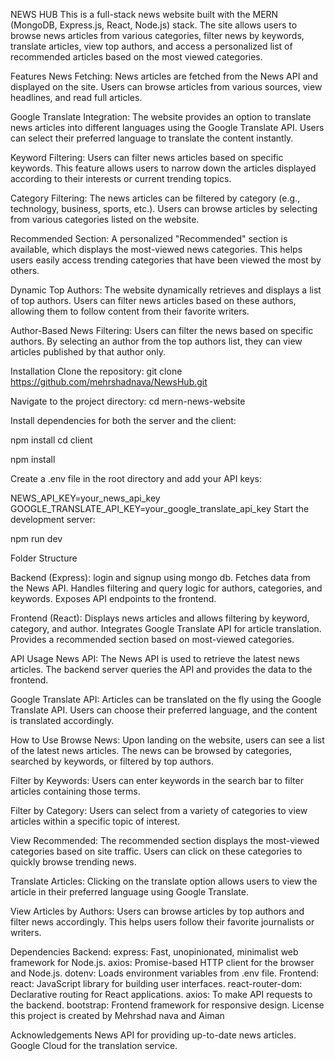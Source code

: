 NEWS HUB
This is a full-stack news website built with the MERN (MongoDB, Express.js, React, Node.js) stack. The site allows users to browse news articles from various categories, filter news by keywords, translate articles, view top authors, and access a personalized list of recommended articles based on the most viewed categories.

Features
News Fetching:
News articles are fetched from the News API and displayed on the site. Users can browse articles from various sources, view headlines, and read full articles.

Google Translate Integration:
The website provides an option to translate news articles into different languages using the Google Translate API. Users can select their preferred language to translate the content instantly.

Keyword Filtering:
Users can filter news articles based on specific keywords. This feature allows users to narrow down the articles displayed according to their interests or current trending topics.

Category Filtering:
The news articles can be filtered by category (e.g., technology, business, sports, etc.). Users can browse articles by selecting from various categories listed on the website.

Recommended Section:
A personalized "Recommended" section is available, which displays the most-viewed news categories. This helps users easily access trending categories that have been viewed the most by others.

Dynamic Top Authors:
The website dynamically retrieves and displays a list of top authors. Users can filter news articles based on these authors, allowing them to follow content from their favorite writers.

Author-Based News Filtering:
Users can filter the news based on specific authors. By selecting an author from the top authors list, they can view articles published by that author only.

Installation
Clone the repository:
git clone https://github.com/mehrshadnava/NewsHub.git

Navigate to the project directory:
cd mern-news-website

Install dependencies for both the server and the client:

npm install
cd client

npm install

Create a .env file in the root directory and add your API keys:

NEWS_API_KEY=your_news_api_key
GOOGLE_TRANSLATE_API_KEY=your_google_translate_api_key
Start the development server:

npm run dev

Folder Structure

Backend (Express):
login and signup using mongo db.
Fetches data from the News API.
Handles filtering and query logic for authors, categories, and keywords.
Exposes API endpoints to the frontend.

Frontend (React):
Displays news articles and allows filtering by keyword, category, and author.
Integrates Google Translate API for article translation.
Provides a recommended section based on most-viewed categories.

API Usage
News API:
The News API is used to retrieve the latest news articles. The backend server queries the API and provides the data to the frontend.

Google Translate API:
Articles can be translated on the fly using the Google Translate API. Users can choose their preferred language, and the content is translated accordingly.

How to Use
Browse News:
Upon landing on the website, users can see a list of the latest news articles. The news can be browsed by categories, searched by keywords, or filtered by top authors.

Filter by Keywords:
Users can enter keywords in the search bar to filter articles containing those terms.

Filter by Category:
Users can select from a variety of categories to view articles within a specific topic of interest.

View Recommended:
The recommended section displays the most-viewed categories based on site traffic. Users can click on these categories to quickly browse trending news.

Translate Articles:
Clicking on the translate option allows users to view the article in their preferred language using Google Translate.

View Articles by Authors:
Users can browse articles by top authors and filter news accordingly. This helps users follow their favorite journalists or writers.

Dependencies
Backend:
express: Fast, unopinionated, minimalist web framework for Node.js.
axios: Promise-based HTTP client for the browser and Node.js.
dotenv: Loads environment variables from .env file.
Frontend:
react: JavaScript library for building user interfaces.
react-router-dom: Declarative routing for React applications.
axios: To make API requests to the backend.
bootstrap: Frontend framework for responsive design.
License
this project is created by Mehrshad nava and Aiman

Acknowledgements
News API for providing up-to-date news articles.
Google Cloud for the translation service.
